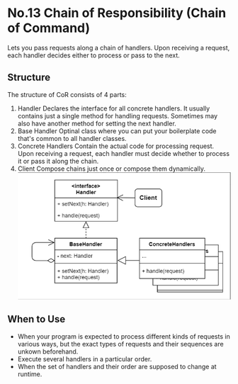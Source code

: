 # No.13 Chain of Responsibility (Chain of Command)
Lets you pass requests along a chain of handlers. Upon receiving a request, each handler decides either to process or pass to the next.

## Structure
The structure of CoR consists of 4 parts:
1. Handler
  Declares the interface for all concrete handlers. It usually contains just a single method for handling requests. Sometimes may also have another method for setting the next handler.
2. Base Handler
  Optinal class where you can put your boilerplate code that's common to all handler classes.
3. Concrete Handlers
  Contain the actual code for processing request. Upon receiving a request, each handler must decide whether to process it or pass it along the chain.
4. Client
  Compose chains just once or compose them dynamically.
![avatar](structure.png)

## When to Use
- When your program is expected to process different kinds of requests in various ways, but the exact types of requests and their sequences are unkown beforehand.
- Execute several handlers in a particular order.
- When the set of handlers and their order are supposed to change at runtime.





